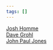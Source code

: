 ```yaml
---
tags: []
---
```

   
[Josh Homme](../Artists/Josh%20Homme.md)   
[Dave Grohl](../Artists/Dave%20Grohl.md)   
[John Paul Jones](../Artists/John%20Paul%20Jones.md)